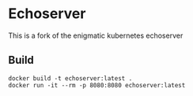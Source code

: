 # Echoserver

This is a fork of the enigmatic kubernetes echoserver

## Build

```console
docker build -t echoserver:latest .
docker run -it --rm -p 8080:8080 echoserver:latest
```
